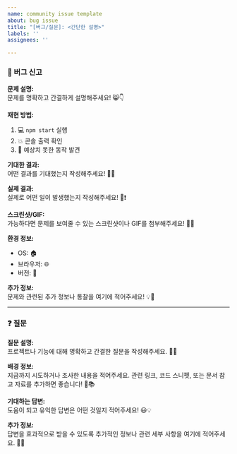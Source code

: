 ```yaml
---
name: community issue template
about: bug issue
title: "[버그/질문]: <간단한 설명>"
labels: ''
assignees: ''

---
```


### 🐞 버그 신고

**문제 설명:**  
문제를 명확하고 간결하게 설명해주세요! 😸👇

**재현 방법:**  
1. 💻 `npm start` 실행  
2. 💥 콘솔 출력 확인  
3. 🤔 예상치 못한 동작 발견

**기대한 결과:**  
어떤 결과를 기대했는지 작성해주세요! 🌈✨

**실제 결과:**  
실제로 어떤 일이 발생했는지 작성해주세요! 💢❗

**스크린샷/GIF:**  
가능하다면 문제를 보여줄 수 있는 스크린샷이나 GIF를 첨부해주세요! 📸🎥

**환경 정보:**  
- OS: 🏠  
- 브라우저: 🌐  
- 버전: 🔢

**추가 정보:**  
문제와 관련된 추가 정보나 통찰을 여기에 적어주세요! 💡📝

---

### ❓ 질문

**질문 설명:**  
프로젝트나 기능에 대해 명확하고 간결한 질문을 작성해주세요. 🤔💬

**배경 정보:**  
지금까지 시도하거나 조사한 내용을 적어주세요. 관련 링크, 코드 스니펫, 또는 문서 참고 자료를 추가하면 좋습니다! 🔎📚

**기대하는 답변:**  
도움이 되고 유익한 답변은 어떤 것일지 적어주세요! 😃💡

**추가 정보:**  
답변을 효과적으로 받을 수 있도록 추가적인 정보나 관련 세부 사항을 여기에 적어주세요. 💬🔧
